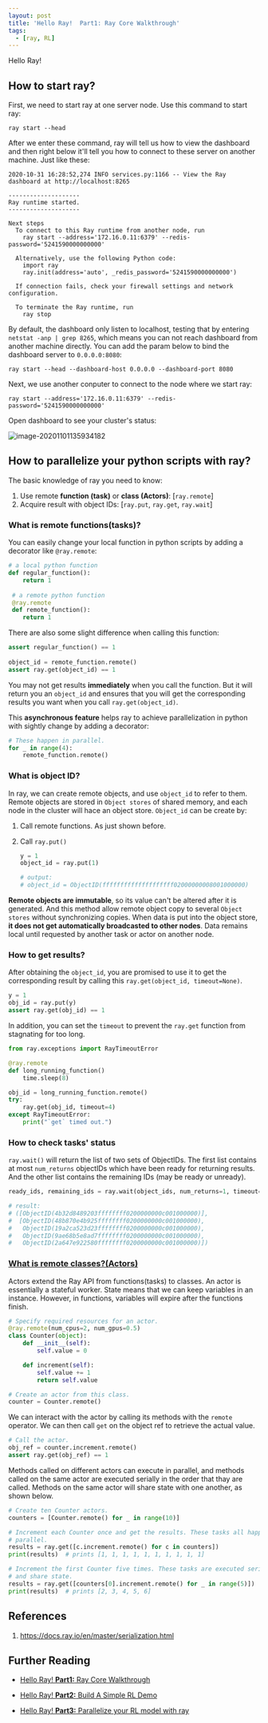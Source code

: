 ```yaml
---
layout: post
title: 'Hello Ray!  Part1: Ray Core Walkthrough'
tags:
  - [ray, RL]
---
```


Hello Ray!

## How to start ray?

First, we need to start ray at one server node. Use this command to start ray: 

````shell
ray start --head
````

After we enter these command, ray will tell us how to view the dashboard and then right below it'll tell you how to connect to these server on another machine. Just like these:

````shell
2020-10-31 16:28:52,274	INFO services.py:1166 -- View the Ray dashboard at http://localhost:8265

--------------------
Ray runtime started.
--------------------

Next steps
  To connect to this Ray runtime from another node, run
    ray start --address='172.16.0.11:6379' --redis-password='5241590000000000'

  Alternatively, use the following Python code:
    import ray
    ray.init(address='auto', _redis_password='5241590000000000')

  If connection fails, check your firewall settings and network configuration.

  To terminate the Ray runtime, run
    ray stop
````

By default, the dashboard only listen to localhost, testing that by entering `netstat -anp | grep 8265`, which means you can not reach dashboard from another machine directly. You can add the param below to bind the dashboard server to `0.0.0.0:8080`:

````shell
ray start --head --dashboard-host 0.0.0.0 --dashboard-port 8080
````

Next, we use another conputer to connect to the node where we start ray:

````shell
ray start --address='172.16.0.11:6379' --redis-password='5241590000000000'
````

Open dashboard to see your cluster's status:

![image-20201101135934182](https://ysyisyourbrother.github.io/images/posts_img/HelloRay/1.png)



## How to parallelize your python scripts with ray?

The basic knowledge of ray you need to know:

1. Use remote **function (task)** or **class (Actors)**: [`ray.remote`]
2. Acquire result with object IDs:  [`ray.put`, `ray.get`, `ray.wait`]

### What is remote functions(tasks)?

You can easily change your local function in python scripts by adding a decorator like `@ray.remote`:

````python
# a local python function
def regular_function():
    return 1
 
 # a remote python function
 @ray.remote
 def remote_function():
 	return 1
````

There are also some slight difference when calling this function:

````python
assert regular_function() == 1
 
object_id = remote_function.remote()
assert ray.get(object_id) == 1
````

You may not get results **immediately** when you call the function. But it will return you an `object_id` and ensures that you will get the corresponding results you want when you call `ray.get(object_id)`.

This **asynchronous feature** helps ray to achieve parallelization in python with sightly change by adding a decorator:

````python
# These happen in parallel.
for _ in range(4):
	remote_function.remote()
````



### What is object ID?

In ray, we can create remote objects, and use `object_id` to refer to them. Remote objects are stored in `Object stores` of shared memory, and each node in the cluster will hace an object store. `Object_id` can be create by:

1. Call remote functions. As just shown before.

2. Call  `ray.put()`

   ````python
   y = 1
   object_id = ray.put(1)
   
   # output:
   # object_id = ObjectID(ffffffffffffffffffff02000000008001000000)
   ````

**Remote objects are immutable**, so its value can't be altered after it is generated. And this method allow remote object copy to several `Object stores` without synchronizing copies. When data is put into the object store, **it does not get automatically broadcasted to other nodes**. Data remains local until requested by another task or actor on another node.



### How to get results?

After obtaining the `object_id`, you are promised to use it to get the corresponding result by calling this `ray.get(object_id, timeout=None)`. 

````python
y = 1
obj_id = ray.put(y)
assert ray.get(obj_id) == 1
````

In addition, you can set the `timeout` to prevent the `ray.get` function from stagnating for too long.

````python
from ray.exceptions import RayTimeoutError

@ray.remote
def long_running_function()
    time.sleep(8)

obj_id = long_running_function.remote()
try:
    ray.get(obj_id, timeout=4)
except RayTimeoutError:
    print("`get` timed out.")
````



### How to check tasks' status

`ray.wait()` will return the list of two sets of ObjectIDs. The first list contains at most `num_returns` objectIDs which have been ready for returning results. And the other list contains the remaining IDs (may be ready or unready).

````python
ready_ids, remaining_ids = ray.wait(object_ids, num_returns=1, timeout=None)

# result:
# ([ObjectID(4b32d8489203ffffffff0200000000c001000000)],
#  [ObjectID(48b870e4b925ffffffff0200000000c001000000),
#   ObjectID(19a2ca523d23ffffffff0200000000c001000000),
#   ObjectID(9ae68b5e8ad7ffffffff0200000000c001000000),
#   ObjectID(2a647e922580ffffffff0200000000c001000000)])
````



### [What is remote classes?(Actors)](https://docs.ray.io/en/latest/walkthrough.html#remote-classes-actors)

Actors extend the Ray API from functions(tasks) to classes. An actor is essentially a stateful worker. State means that we can keep variables in an instance. However, in functions, variables will expire after the functions finish.

````python
# Specify required resources for an actor.
@ray.remote(num_cpus=2, num_gpus=0.5)
class Counter(object):
    def __init__(self):
        self.value = 0

    def increment(self):
        self.value += 1
        return self.value

# Create an actor from this class.
counter = Counter.remote()
````

We can interact with the actor by calling its methods with the `remote` operator. We can then call `get` on the object ref to retrieve the actual value.

````python
# Call the actor.
obj_ref = counter.increment.remote()
assert ray.get(obj_ref) == 1
````

Methods called on different actors can execute in parallel, and methods called on the same actor are executed serially in the order that thay are called. Methods on the same actor will share state with one another, as shown below.

````python
# Create ten Counter actors.
counters = [Counter.remote() for _ in range(10)]

# Increment each Counter once and get the results. These tasks all happen in
# parallel.
results = ray.get([c.increment.remote() for c in counters])
print(results)  # prints [1, 1, 1, 1, 1, 1, 1, 1, 1, 1]

# Increment the first Counter five times. These tasks are executed serially
# and share state.
results = ray.get([counters[0].increment.remote() for _ in range(5)])
print(results)  # prints [2, 3, 4, 5, 6]
````





## References

1. https://docs.ray.io/en/master/serialization.html





## Further Reading

- [Hello Ray!  **Part1:** Ray Core Walkthrough](https://ysyisyourbrother.github.io/Hello-Ray-Part1/)

- [Hello Ray!  **Part2:** Build A Simple RL Demo](https://ysyisyourbrother.github.io/Hello-Ray-Part2/)        

- [Hello Ray!  **Part3:** Parallelize your RL model with ray](https://ysyisyourbrother.github.io/Hello-Ray-Part3/)        